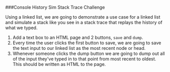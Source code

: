 ###Console History Sim Stack Trace Challenge

Using a linked list, we are going to demonstrate a use case for a linked list and simulate a stack like you see in a stack trace that replays the history of what we typed.

1. Add a text box to an HTML page and 2 buttons, `save` and `dump`.
2. Every time the user clicks the first button to save, we are going to save the text input to our linked list as the most recent node or head.
3. Whenever someone clicks the dump button we are going to dump out all of the input they've typed in to that point from most recent to oldest. This should be written as HTML to the page.